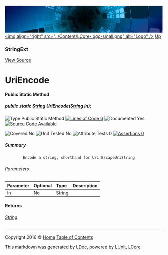![](../Content/LCore-banner-small.png "")
[&lt;img align=&quot;right&quot; src=&quot;../Content/LCore-logo-small.png&quot; alt=&quot;Logo&quot; /&gt;](../../README.md)
[Up](StringExt.md)

### StringExt
[View Source](../Extensions/Reference%20Types/StringExt.cs)

# UriEncode

#### Public Static Method

##### public static <a href="https://msdn.microsoft.com/en-us/library/system.string.aspx" alt="">String</a> UriEncode(<a href="https://msdn.microsoft.com/en-us/library/system.string.aspx" alt="">String</a> In);

![Type Public Static Method](http://b.repl.ca/v1/Type-Public%20Static%20Method-blue.png "") [![Lines of Code 6](http://b.repl.ca/v1/Lines%20of%20Code-6-blue.png "")](../Extensions/Reference%20Types/StringExt.cs#L1965)    ![Documented Yes](http://b.repl.ca/v1/Documented-Yes-brightgreen.png "") [![Source Code Available](http://b.repl.ca/v1/Source%20Code-Available-brightgreen.png "")](../Extensions/Reference%20Types/StringExt.cs#L1965)

![Covered No](http://b.repl.ca/v1/Covered-No-red.png "") ![Unit Tested No](http://b.repl.ca/v1/Unit%20Tested-No-lightgrey.png "") ![Attribute Tests 0](http://b.repl.ca/v1/Attribute%20Tests-0-lightgrey.png "") [![Assertions 0](http://b.repl.ca/v1/Assertions-0-lightgrey.png "")](../Extensions/Reference%20Types/StringExt.cs)

##### Summary

            Encode a string, shorthand for Uri.EscapeUriString
            

###### Parameters

Parameter | Optional | Type | Description
:---  | :---  | :---  | :--- 
In | No | [String](https://msdn.microsoft.com/en-us/library/system.string.aspx) | 


#### Returns

###### [String](https://msdn.microsoft.com/en-us/library/system.string.aspx)



---

Copyright 2016 &copy; [Home](../../README.md) [Table of Contents](../../TableOfContents.md)

This markdown was generated by [LDoc](https://github.com/CodeSingularity/LDoc), powered by [LUnit](https://github.com/CodeSingularity/LUnit), [LCore](https://github.com/CodeSingularity/LCore)

